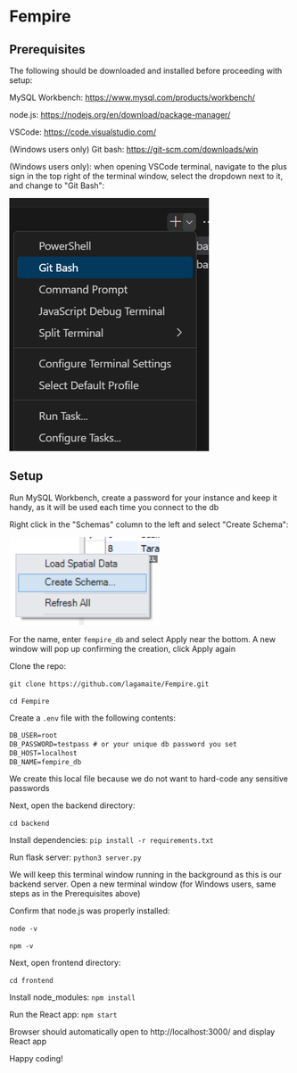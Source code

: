 # Fempire

## Prerequisites

The following should be downloaded and installed before proceeding with setup:

MySQL Workbench: https://www.mysql.com/products/workbench/

node.js: https://nodejs.org/en/download/package-manager/

VSCode: https://code.visualstudio.com/

(Windows users only) Git bash: https://git-scm.com/downloads/win

(Windows users only): when opening VSCode terminal, navigate to the plus sign in the top right of the terminal window, select the dropdown next to it, and change to "Git Bash":

![Git Bash](git-bash.png)

## Setup

Run MySQL Workbench, create a password for your instance and keep it handy, as it will be used each time you connect to the db

Right click in the "Schemas" column to the left and select "Create Schema":

![Schema](schema.png)

For the name, enter `fempire_db` and select Apply near the bottom. A new window will pop up confirming the creation, click Apply again

Clone the repo:

`git clone https://github.com/lagamaite/Fempire.git`

`cd Fempire`

Create a `.env` file with the following contents:

```
DB_USER=root
DB_PASSWORD=testpass # or your unique db password you set 
DB_HOST=localhost
DB_NAME=fempire_db
```

We create this local file because we do not want to hard-code any sensitive passwords

Next, open the backend directory:

`cd backend`

Install dependencies: `pip install -r requirements.txt`

Run flask server: `python3 server.py`

We will keep this terminal window running in the background as this is our backend server. Open a new terminal window (for Windows users, same steps as in the Prerequisites above)

Confirm that node.js was properly installed:

`node -v`

`npm -v`

Next, open frontend directory:

`cd frontend`

Install node_modules: `npm install`

Run the React app: `npm start`

Browser should automatically open to http://localhost:3000/ and display React app

Happy coding! 



